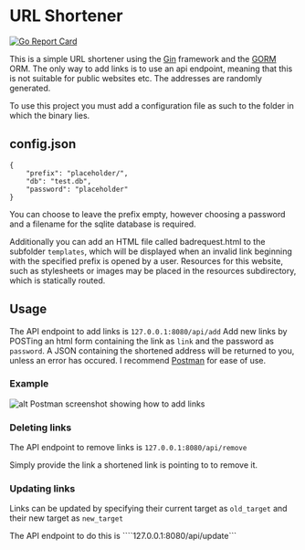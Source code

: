 # URL Shortener

[![Go Report Card](https://goreportcard.com/badge/github.com/epic-programmer-guy/url-shortener)](https://goreportcard.com/report/github.com/epic-programmer-guy/url-shortener)

This is a simple URL shortener using the [Gin](https://github.com/gin-gonic/gin) framework and the [GORM](https://gorm.io/) ORM.
The only way to add links is to use an api endpoint, meaning that this is not suitable for public websites etc.
The addresses are randomly generated.

To use this project you must add a configuration file as such to the folder in which the binary lies.

## config.json
```
{
    "prefix": "placeholder/",
    "db": "test.db",
    "password": "placeholder"
}
```

You can choose to leave the prefix empty, however choosing a password and a filename for the sqlite database is required.

Additionally you can add an HTML file called badrequest.html to the subfolder ```templates```, which will be displayed when an invalid link beginning with the specified prefix is opened by a user.
Resources for this website, such as stylesheets or images may be placed in the resources subdirectory, which is statically routed.

## Usage
The API endpoint to add links is ```127.0.0.1:8080/api/add```
Add new links by POSTing an html form containing the link as ```link``` and the password as ```password```.
A JSON containing the shortened address will be returned to you, unless an error has occured.
I recommend [Postman](https://www.postman.com/) for ease of use.

### Example
![alt Postman screenshot showing how to add links](https://i.imgur.com/CyBBcCo.png)

### Deleting links
The API endpoint to remove links is ```127.0.0.1:8080/api/remove```

Simply provide the link a shortened link is pointing to to remove it.

### Updating links
Links can be updated by specifying their current target as ```old_target``` and their new target as ```new_target```

The API endpoint to do this is ````127.0.0.1:8080/api/update```